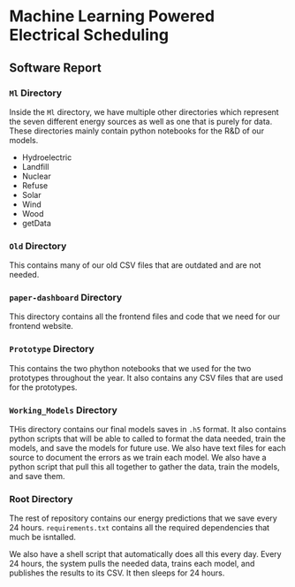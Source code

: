 # Machine Learning Powered Electrical Scheduling

## Software Report

### `Ml` Directory
Inside the `Ml` directory, we have multiple other directories which represent the seven different energy sources as well as one that is purely for data. These directories mainly contain python notebooks for the R&D of our models.
- Hydroelectric
- Landfill
- Nuclear
- Refuse
- Solar
- Wind
- Wood
- getData

### `Old` Directory
This contains many of our old CSV files that are outdated and are not needed.

### `paper-dashboard` Directory
This directory contains all the frontend files and code that we need for our frontend website. 

### `Prototype` Directory
This contains the two phython notebooks that we used for the two prototypes throughout the year. It also contains any CSV files that are used for the prototypes. 

### `Working_Models` Directory
THis directory contains our final models saves in `.h5` format. It also contains python scripts that will be able to called to format the data needed, train the models, and save the models for future use. We also have text files for each source to document the errors as we train each model. We also have a python script that pull this all together to gather the data, train the models, and save them. 

### Root Directory
The rest of repository contains our energy predictions that we save every 24 hours. 
`requirements.txt` contains all the required dependencies that much be isntalled.

We also have a shell script that automatically does all this every day. Every 24 hours, the system pulls the needed data, trains each model, and publishes the results to its CSV. It then sleeps for 24 hours. 


